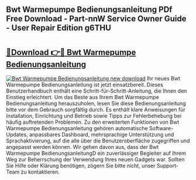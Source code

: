 ## Bwt Warmepumpe Bedienungsanleitung PDf Free Download - Part-nnW Service Owner Guide - User Repair Edition g6THU

# <h2><a href="http://df0zrkb.blite.top/?on=Bwt+Warmepumpe+Bedienungsanleitung">🔗Download 👉🔴 Bwt Warmepumpe Bedienungsanleitung</a></h2>

[![Bwt Warmepumpe Bedienungsanleitung new download](https://i.imgur.com/lujVjoI.png)](http://df0zrkb.blite.top/?on=Bwt+Warmepumpe+Bedienungsanleitung)
Ihr neues Bwt Warmepumpe Bedienungsanleitung ist jetzt einsatzbereit. Dieses Benutzerhandbuch enthält eine Schritt-für-Schritt-Anleitung, die Ihnen den Einstieg erleichtert. Um das Beste aus Ihrem Bwt Warmepumpe Bedienungsanleitung herauszuholen, lesen Sie diese Bedienungsanleitung bitte vor dem Gebrauch sorgfältig durch. Es enthält klare Anweisungen für Installation, Einrichtung und Betrieb sowie Tipps zur Fehlerbehebung bei häufig auftretenden Problemen. Zu den erweiterten Funktionen von Bwt Warmepumpe Bedienungsanleitung gehören automatische Software-Updates, anpassbares Dashboard, mehrsprachige Unterstützung und Sprachaktivierung, auf die alle über die Benutzeroberfläche zugegriffen und angepasst werden können. Wir gehen davon aus, dass der Bwt Warmepumpe BedienungsanleitungD ein zuverlässiger Begleiter auf Ihrem Weg zur Beherrschung der Verwendung Ihres neuen Gadgets war. Sollten Sie Hilfe oder Klärung benötigen, zögern Sie bitte nicht, unser Support-Team zu kontaktieren.
